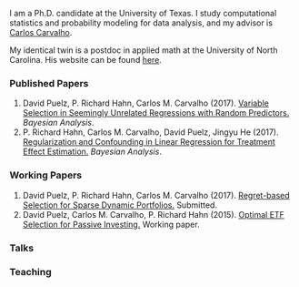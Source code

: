 
I am a Ph.D. candidate at the University of Texas. I study computational statistics and probability modeling for data analysis, and my advisor is [Carlos Carvalho](https://faculty.mccombs.utexas.edu/carlos.carvalho/).

My identical twin is a postdoc in applied math at the University of North Carolina. His website can be found [here](https://cpuelz.github.io/).

### Published Papers

1. David Puelz, P. Richard Hahn, Carlos M. Carvalho (2017). [Variable Selection in Seemingly Unrelated Regressions with Random Predictors.](https://projecteuclid.org/euclid.ba/1488855633#abstract) _Bayesian Analysis_.
2. P. Richard Hahn, Carlos M. Carvalho, David Puelz, Jingyu He (2017). [Regularization and Confounding in Linear Regression for Treatment Effect Estimation.](https://projecteuclid.org/euclid.ba/1484103680) _Bayesian Analysis_.

### Working Papers

1. David Puelz, P. Richard Hahn, Carlos M. Carvalho (2017). [Regret-based Selection for Sparse Dynamic Portfolios.](https://papers.ssrn.com/sol3/papers.cfm?abstract_id=2995484) Submitted.
2. David Puelz, Carlos M. Carvalho, P. Richard Hahn (2015). [Optimal ETF Selection for Passive Investing.](https://arxiv.org/pdf/1510.03385v1.pdf) Working paper.

### Talks

### Teaching


